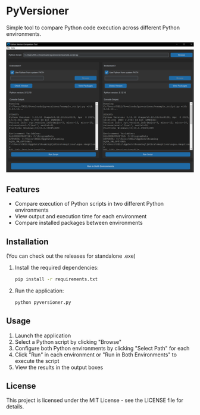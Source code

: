 # PyVersioner

Simple tool to compare Python code execution across different Python environments.

![Program Screenshot](demo.png)

## Features

- Compare execution of Python scripts in two different Python environments
- View output and execution time for each environment
- Compare installed packages between environments

## Installation

(You can check out the releases for standalone .exe)

1. Install the required dependencies:
   ```bash
   pip install -r requirements.txt
   ```

2. Run the application:
   ```bash
   python pyversioner.py
   ```

## Usage

1. Launch the application
2. Select a Python script by clicking "Browse"
3. Configure both Python environments by clicking "Select Path" for each
4. Click "Run" in each environment or "Run in Both Environments" to execute the script
5. View the results in the output boxes

## License

This project is licensed under the MIT License - see the LICENSE file for details.
